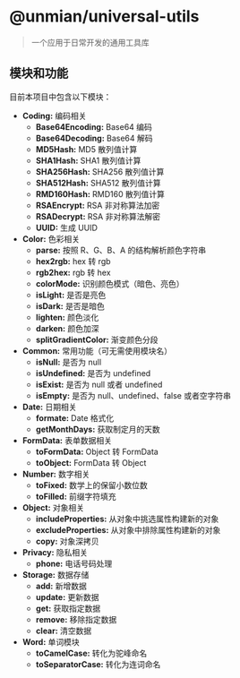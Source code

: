 # @unmian/universal-utils

> 一个应用于日常开发的通用工具库

## 模块和功能

目前本项目中包含以下模块：

- **Coding:** 编码相关
  - **Base64Encoding:** Base64 编码
  - **Base64Decoding:** Base64 解码
  - **MD5Hash:** MD5 散列值计算
  - **SHA1Hash:** SHA1 散列值计算
  - **SHA256Hash:** SHA256 散列值计算
  - **SHA512Hash:** SHA512 散列值计算
  - **RMD160Hash:** RMD160 散列值计算
  - **RSAEncrypt:** RSA 非对称算法加密
  - **RSADecrypt:** RSA 非对称算法解密
  - **UUID:** 生成 UUID
- **Color:** 色彩相关
  - **parse:** 按照 R、G、B、A 的结构解析颜色字符串
  - **hex2rgb:** hex 转 rgb
  - **rgb2hex:** rgb 转 hex
  - **colorMode:** 识别颜色模式（暗色、亮色）
  - **isLight:** 是否是亮色
  - **isDark:** 是否是暗色
  - **lighten:** 颜色淡化
  - **darken:** 颜色加深
  - **splitGradientColor:** 渐变颜色分段
- **Common:** 常用功能（可无需使用模块名）
  - **isNull:** 是否为 null
  - **isUndefined:** 是否为 undefined
  - **isExist:** 是否为 null 或者 undefined
  - **isEmpty:** 是否为 null、undefined、false 或者空字符串
- **Date:** 日期相关
  - **formate:** Date 格式化
  - **getMonthDays:** 获取制定月的天数
- **FormData:** 表单数据相关
  - **toFormData:** Object 转 FormData
  - **toObject:** FormData 转 Object
- **Number:** 数字相关
  - **toFixed:** 数学上的保留小数位数
  - **toFilled:** 前缀字符填充
- **Object:** 对象相关
  - **includeProperties:** 从对象中挑选属性构建新的对象
  - **excludeProperties:** 从对象中排除属性构建新的对象
  - **copy:** 对象深拷贝
- **Privacy:** 隐私相关
  - **phone:** 电话号码处理
- **Storage:** 数据存储
  - **add:** 新增数据
  - **update:** 更新数据
  - **get:** 获取指定数据
  - **remove:** 移除指定数据
  - **clear:** 清空数据
- **Word:** 单词模块
  - **toCamelCase:** 转化为驼峰命名
  - **toSeparatorCase:** 转化为连词命名
